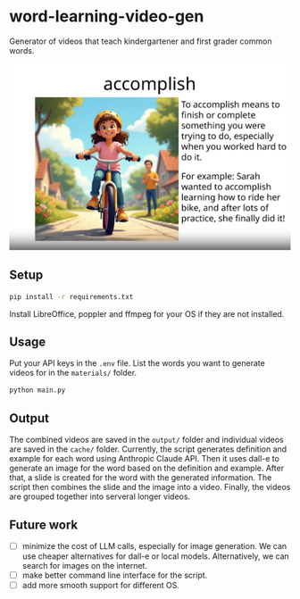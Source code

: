 # word-learning-video-gen
Generator of videos that teach kindergartener and first grader common words.

![Example of a generated slide of the word "accomplish"](accomplish_example.png)

## Setup

```bash
pip install -r requirements.txt
```

Install LibreOffice, poppler and ffmpeg for your OS if they are not installed.

## Usage

Put your API keys in the `.env` file. List the words you want to generate videos for in the `materials/` folder.

```bash
python main.py
```

## Output

The combined videos are saved in the `output/` folder and individual videos are saved in the `cache/` folder.
Currently, the script generates definition and example for each word using Anthropic Claude API.
Then it uses dall-e to generate an image for the word based on the definition and example.
After that, a slide is created for the word with the generated information.
The script then combines the slide and the image into a video.
Finally, the videos are grouped together into serveral longer videos.


## Future work

- [ ] minimize the cost of LLM calls, especially for image generation. We can use cheaper alternatives for dall-e or local models. Alternatively, we can search for images on the internet.
- [ ] make better command line interface for the script.
- [ ] add more smooth support for different OS.
